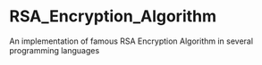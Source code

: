 # RSA_Encryption_Algorithm
An implementation of famous RSA Encryption Algorithm in several programming languages
